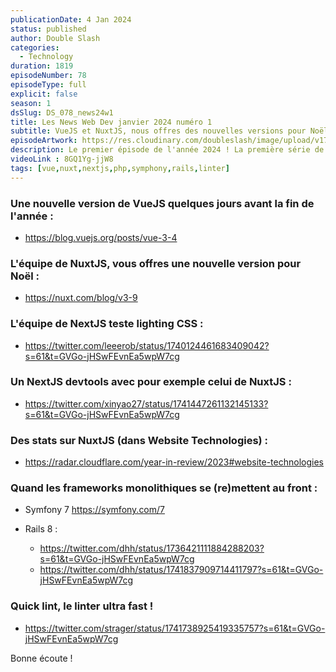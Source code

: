 ```yaml
---
publicationDate: 4 Jan 2024
status: published
author: Double Slash
categories:
  - Technology
duration: 1819
episodeNumber: 78
episodeType: full
explicit: false
season: 1
dsSlug: DS_078_news24w1
title: Les News Web Dev janvier 2024 numéro 1
subtitle: VueJS et NuxtJS, nous offres des nouvelles versions pour Noël !
episodeArtwork: https://res.cloudinary.com/doubleslash/image/upload/v1704349539/episode/ART_78_mute8q.png
description: Le premier épisode de l'année 2024 ! La première série de nos épisodes codés en Rust. Des épisodes plus rapides mais beaucoup plus frais ! On évoque dans cet épisode, les mises à jour de Vue et de Nuxt entre les fêtes de fin d’année. Next qui teste LightningCSS. Et les framework monolithes qui se remettent au front.
videoLink : 8GQ1Yg-jjW8
tags: [vue,nuxt,nextjs,php,symphony,rails,linter]
---
```

### Une nouvelle version de VueJS quelques jours avant la fin de l'année :

- https://blog.vuejs.org/posts/vue-3-4

### L'équipe de NuxtJS, vous offres une nouvelle version pour Noël :

- https://nuxt.com/blog/v3-9

### L'équipe de NextJS teste lighting CSS :

- https://twitter.com/leeerob/status/1740124461683409042?s=61&t=GVGo-jHSwFEvnEa5wpW7cg

### Un NextJS devtools avec pour exemple celui de NuxtJS :

- https://twitter.com/xinyao27/status/1741447261132145133?s=61&t=GVGo-jHSwFEvnEa5wpW7cg

### Des stats sur NuxtJS (dans Website Technologies) :

- https://radar.cloudflare.com/year-in-review/2023#website-technologies

### Quand les frameworks monolithiques se (re)mettent au front :

- Symfony 7 https://symfony.com/7

- Rails 8 :

    - https://twitter.com/dhh/status/1736421111884288203?s=61&t=GVGo-jHSwFEvnEa5wpW7cg
    - https://twitter.com/dhh/status/1741837909714411797?s=61&t=GVGo-jHSwFEvnEa5wpW7cg

### Quick lint, le linter ultra fast !

- https://twitter.com/strager/status/1741738925419335757?s=61&t=GVGo-jHSwFEvnEa5wpW7cg



Bonne écoute !




